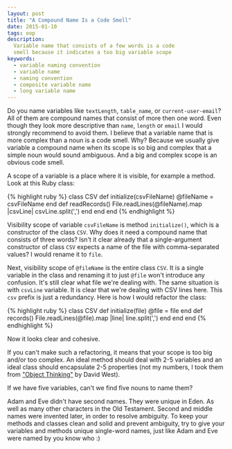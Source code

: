 ```yaml
---
layout: post
title: "A Compound Name Is a Code Smell"
date: 2015-01-10
tags: oop
description:
  Variable name that consists of a few words is a code
  smell because it indicates a too big variable scope
keywords:
  - variable naming convention
  - variable name
  - naming convention
  - composite variable name
  - long variable name
---
```


Do you name variables like `textLength`, `table_name`, or `current-user-email`?
All of them are compound names that consist of more then one word. Even though
they look more descriptive than `name`, `length` or `email` I would strongly
recommend to avoid them. I believe that a variable name that is more complex than a noun
is a code smell. Why? Because we usually give variable a compound name when its scope
is so big and complex that a simple noun would sound ambiguous.
And a big and complex scope is an obvious code smell.

<!--more-->

A scope of a variable is a place where it is visible, for example a method. Look
at this Ruby class:

{% highlight ruby %}
class CSV
  def initialize(csvFileName)
    @fileName = csvFileName
  end
  def readRecords()
    File.readLines(@fileName).map |csvLine|
      csvLine.split(',')
    end
  end
end
{% endhighlight %}

Visibility scope of variable `csvFileName` is method `initialize()`, which
is a constructor of the class `CSV`. Why does it need a compound name
that consists of three words? Isn't it clear already that a single-argument
constructor of class `CSV` expects a name of the file with
comma-separated values? I would rename it to `file`.

Next, visibility scope of `@fileName` is the entire class `CSV`. It is a single
variable in the class and renaming it to just `@file` won't introduce
any confusion. It's still clear what file we're dealing with.
The same situation is with `csvLine` variable. It is clear that we're
dealing with CSV lines here. This `csv` prefix is just a redundancy.
Here is how I would refactor the class:

{% highlight ruby %}
class CSV
  def initialize(file)
    @file = file
  end
  def records()
    File.readLines(@file).map |line|
      line.split(',')
    end
  end
end
{% endhighlight %}

Now it looks clear and cohesive.

If you can't make such a refactoring, it means that your scope is too
big and/or too complex. An ideal method should deal with 2-5 variables
and an ideal class should encapsulate 2-5 properties (not my numbers,
I took them from ["Object Thinking"](http://www.amazon.com/gp/product/0735619654/ref=as_li_tl?ie=UTF8&camp=1789&creative=9325&creativeASIN=0735619654&linkCode=as2&tag=yegor256com-20&linkId=NQQHJZPHOKM6BTCT)
by David West).

If we have five variables, can't we find five nouns to name them?

Adam and Eve didn't have second names. They were unique in Eden.
As well as many other characters in the Old Testament. Second and middle
names were invented later, in order to resolve ambiguity. To keep
your methods and classes clean and solid and prevent ambiguity, try to give your variables
and methods unique single-word names, just like Adam and Eve were named
by you know who :)
